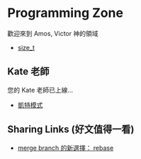 # Programming Zone
歡迎來到 Amos, Victor 神的領域

  * [size_t](./size_t.md)


## Kate 老師
您的 Kate 老師已上線...
  * [凱特模式](./design_patterns/Home.md)

## Sharing Links (好文值得一看)
  * [merge branch 的新選擇： rebase](https://ihower.tw/blog/archives/3843)
